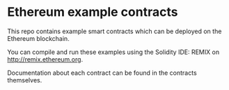 # Ethereum example contracts
This repo contains example smart contracts which can be deployed on the Ethereum blockchain.

You can compile and run these examples using the Solidity IDE: REMIX on http://remix.ethereum.org.

Documentation about each contract can be found in the contracts themselves.
